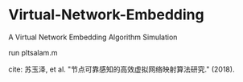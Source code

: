 # Virtual-Network-Embedding
A Virtual Network Embedding Algorithm Simulation

run pltsalam.m 


cite: 苏玉泽, et al. "节点可靠感知的高效虚拟网络映射算法研究." (2018).

